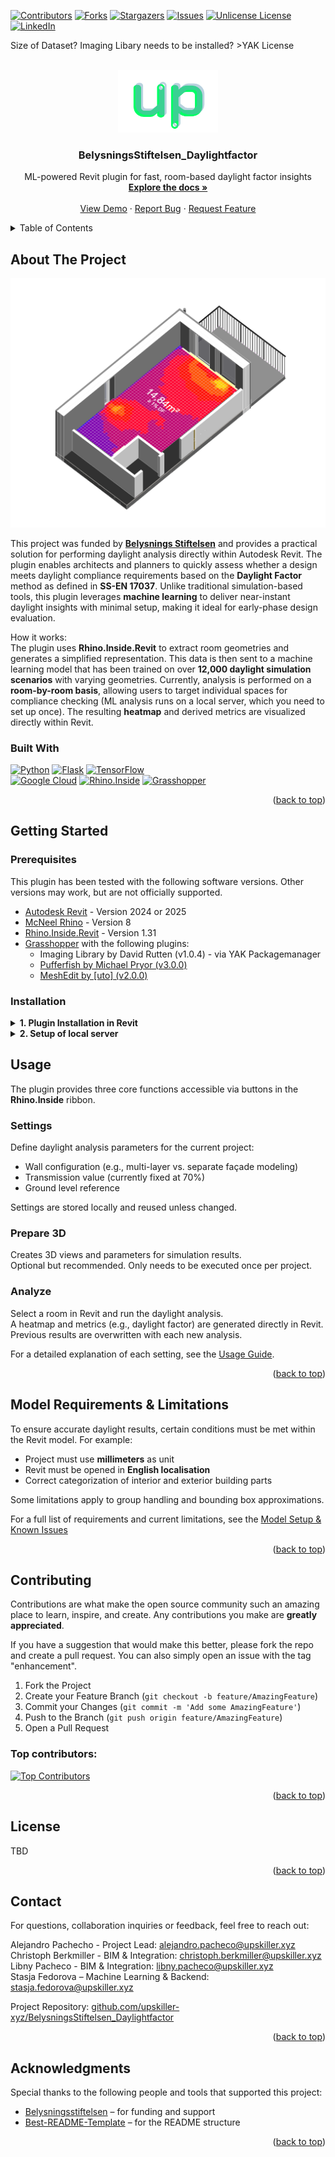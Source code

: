 <!-- Improved compatibility of back to top link: See: https://github.com/othneildrew/Best-README-Template/pull/73 -->
<a id="readme-top"></a>
<!--
*** Thanks for checking out the Best-README-Template. If you have a suggestion
*** that would make this better, please fork the repo and create a pull request
*** or simply open an issue with the tag "enhancement".
*** Don't forget to give the project a star!
*** Thanks again! Now go create something AMAZING! :D
-->



<!-- PROJECT SHIELDS -->
<!--
*** I'm using markdown "reference style" links for readability.
*** Reference links are enclosed in brackets [ ] instead of parentheses ( ).
*** See the bottom of this document for the declaration of the reference variables
*** for contributors-url, forks-url, etc. This is an optional, concise syntax you may use.
*** https://www.markdownguide.org/basic-syntax/#reference-style-links
-->
[![Contributors][contributors-shield]][contributors-url]
[![Forks][forks-shield]][forks-url]
[![Stargazers][stars-shield]][stars-url]
[![Issues][issues-shield]][issues-url]
[![Unlicense License][license-shield]][license-url]
[![LinkedIn][linkedin-shield]][linkedin-url]

Size of Dataset?
Imaging Libary needs to be installed? >YAK
License

<!-- PROJECT LOGO -->
<br />
<div align="center">
  <a href="./docs/images/logo_upskiller.png">
    <img src="./docs/images/logo_upskiller.png" alt="Logo" height="100">
  </a>

  <h3 align="center">BelysningsStiftelsen_Daylightfactor</h3>

  <p align="center">
    ML-powered Revit plugin for fast, room-based daylight factor insights
    <br />
    <a href="https://github.com/upskiller-xyz/BelysningsStiftelsen_Daylightfactor/wiki"><strong>Explore the docs »</strong></a>
    <br />
    <br />
    <a href="">View Demo</a>
    &middot;
    <a href="https://github.com/upskiller-xyz/BelysningsStiftelsen_Daylightfactor/issues/new?labels=bug">Report Bug</a>
    &middot;
    <a href="https://github.com/upskiller-xyz/BelysningsStiftelsen_Daylightfactor/issues/new?labels=enhancement">Request Feature</a>
  </p>
</div>




<!-- TABLE OF CONTENTS -->
<details>
  <summary>Table of Contents</summary>
  <ol>
    <li>
      <a href="#about-the-project">About The Project</a>
      <ul>
        <li><a href="#built-with">Built With</a></li>
      </ul>
    </li>
    <li>
      <a href="#getting-started">Getting Started</a>
      <ul>
        <li><a href="#prerequisites">Prerequisites</a></li>
        <li><a href="#installation">Installation</a></li>
      </ul>
    </li>
    <li><a href="#usage">Usage</a></li>
    <li><a href="#model-requirements--limitations">Model Requirements & Limitations</a></li>
    <li><a href="#contributing">Contributing</a></li>
    <li><a href="#license">License</a></li>
    <li><a href="#contact">Contact</a></li>
    <li><a href="#acknowledgments">Acknowledgments</a></li>
  </ol>
</details>



<!-- ABOUT THE PROJECT -->
## About The Project

<p align="center">
  <a href="./docs/images/heatmap_in_3d.png" target="_blank" title="Click to enlarge">
    <img src="./docs/images/heatmap_in_3d.png" alt="Revit Integration Steps" width="600"/>
  </a>
</p>


This project was funded by [**Belysnings Stiftelsen**](https://belysningsstiftelsen.se/) and provides a practical solution for performing daylight analysis directly within Autodesk Revit. The plugin enables architects and planners to quickly assess whether a design meets daylight compliance requirements based on the **Daylight Factor** method as defined in **SS-EN 17037**. Unlike traditional simulation-based tools, this plugin leverages **machine learning** to deliver near-instant daylight insights with minimal setup, making it ideal for early-phase design evaluation.

How it works:  
The plugin uses **Rhino.Inside.Revit** to extract room geometries and generates a simplified representation. This data is then sent to a machine learning model that has been trained on over **12,000 daylight simulation scenarios** with varying geometries. Currently, analysis is performed on a **room-by-room basis**, allowing users to target individual spaces for compliance checking
(ML analysis runs on a local server, which you need to set up once). The resulting **heatmap** and derived metrics are visualized directly within Revit. 

### Built With

[![Python](https://img.shields.io/badge/Python-3.10+-blue?logo=python&style=for-the-badge)](https://www.python.org/)
[![Flask](https://img.shields.io/badge/Flask-Web%20Server-black?logo=flask&style=for-the-badge)](https://flask.palletsprojects.com/)
[![TensorFlow](https://img.shields.io/badge/TensorFlow-ML-FF6F00?logo=tensorflow&style=for-the-badge)](https://www.tensorflow.org/)
<br>
[![Google Cloud](https://img.shields.io/badge/GCP-Storage-4285F4?logo=googlecloud&style=for-the-badge)](https://cloud.google.com/)
[![Rhino.Inside](https://img.shields.io/badge/Rhino.Inside-Revit-8A2BE2?logo=rhinoceros&style=for-the-badge)](https://www.rhino3d.com/inside/revit/)
[![Grasshopper](https://img.shields.io/badge/Grasshopper-Geometry-green?logo=grasshopper&style=for-the-badge)](https://www.grasshopper3d.com/)

<p align="right">(<a href="#readme-top">back to top</a>)</p>


<!-- GETTING STARTED -->
## Getting Started

### Prerequisites

This plugin has been tested with the following software versions. Other versions may work, but are not officially supported.

- [Autodesk Revit](https://www.autodesk.com/products/revit/overview) - Version 2024 or 2025
- [McNeel Rhino](https://www.rhino3d.com/) - Version 8
- [Rhino.Inside.Revit](https://www.rhino3d.com/inside/revit/) - Version 1.31
- [Grasshopper](https://www.grasshopper3d.com/) with the following plugins:
  - Imaging Library by David Rutten (v1.0.4) - via YAK Packagemanager
  - [Pufferfish by Michael Pryor (v3.0.0)](https://www.food4rhino.com/en/app/pufferfish)
  - [MeshEdit by [uto] (v2.0.0)](https://www.food4rhino.com/en/app/meshedit)

### Installation

<details>
  <summary><strong> 1. Plugin Installation in Revit</strong></summary>

  <br>
  Follow these steps to integrate the plugin into Revit via Rhino.Inside. Once completed, the plugin tools will appear as buttons within the **Rhino.Inside** tab in the Revit ribbon.

  *  **Download or clone** this repository  
  <sub>`git clone https://github.com/upskiller-xyz/BelysningsStiftelsen_Daylightfactor.git`</sub>
  * Open **Autodesk Revit** and switch to the **Rhino.Inside** tab
  * Expand the **More** dropdown (marked as [1] in the image below)
  * Select **Options** from the list ([2])
  * In the new dialog, switch to the **Scripts** tab ([3])
  * Click **Add Script Location** ([4]) and select the `revit_plugin` folder from the downloaded repository
  * Confirm with **OK** – the plugin buttons should now appear inside the **Rhino.Inside** ribbon

  <p align="center">
    <a href="./docs/images//revit_plugin_setup.png" target="_blank" title="Click to enlarge">
      <img src="./docs/images//revit_plugin_setup.png" alt="Revit Integration Steps" width="700"/>
    </a>
  </p>

  <p align="right">(<a href="#readme-top">back to top</a>)</p>

</details>

<details>
  <summary><strong> 2. Setup of local server </strong></summary>
  TBD
</details>


<!-- USAGE EXAMPLES -->
## Usage

The plugin provides three core functions accessible via buttons in the **Rhino.Inside** ribbon.

### Settings
Define daylight analysis parameters for the current project:
- Wall configuration (e.g., multi-layer vs. separate façade modeling)
- Transmission value (currently fixed at 70%)
- Ground level reference

Settings are stored locally and reused unless changed.

### Prepare 3D
Creates 3D views and parameters for simulation results.  
Optional but recommended. Only needs to be executed once per project.

### Analyze
Select a room in Revit and run the daylight analysis.  
A heatmap and metrics (e.g., daylight factor) are generated directly in Revit.  
Previous results are overwritten with each new analysis.

For a detailed explanation of each setting, see the [Usage Guide](https://github.com/yourname/yourrepo/wiki/Usage).


<p align="right">(<a href="#readme-top">back to top</a>)</p>



<!-- MODEL REQUIREMENTS -->
## Model Requirements & Limitations

To ensure accurate daylight results, certain conditions must be met within the Revit model. For example:

- Project must use **millimeters** as unit
- Revit must be opened in **English localisation**
- Correct categorization of interior and exterior building parts

Some limitations apply to group handling and bounding box approximations.

For a full list of requirements and current limitations, see the [Model Setup & Known Issues](./docs/model_requirements.md)

<p align="right">(<a href="#readme-top">back to top</a>)</p>



<!-- CONTRIBUTING -->
## Contributing

Contributions are what make the open source community such an amazing place to learn, inspire, and create. Any contributions you make are **greatly appreciated**.

If you have a suggestion that would make this better, please fork the repo and create a pull request. You can also simply open an issue with the tag "enhancement".

1. Fork the Project
2. Create your Feature Branch (`git checkout -b feature/AmazingFeature`)
3. Commit your Changes (`git commit -m 'Add some AmazingFeature'`)
4. Push to the Branch (`git push origin feature/AmazingFeature`)
5. Open a Pull Request

### Top contributors:

<a href="https://github.com/upskiller-xyz/BelysningsStiftelsen_Daylightfactor/graphs/contributors">
  <img src="https://contrib.rocks/image?repo=upskiller-xyz/BelysningsStiftelsen_Daylightfactor" alt="Top Contributors" />
</a>

<p align="right">(<a href="#readme-top">back to top</a>)</p>



<!-- LICENSE -->
## License

TBD

<p align="right">(<a href="#readme-top">back to top</a>)</p>

 
<!-- CONTACT -->
## Contact

For questions, collaboration inquiries or feedback, feel free to reach out:

Alejandro Pachecho - Project Lead: [alejandro.pacheco@upskiller.xyz](mailto:alejandro.pacheco@upskiller.xyz)  
Christoph Berkmiller - BIM & Integration: [christoph.berkmiller@upskiller.xyz](christoph.berkmiller@upskiller.xyz)  
Libny Pacheco - BIM & Integration: [libny.pacheco@upskiller.xyz](libny.pacheco@upskiller.xyz)  
Stasja Fedorova – Machine Learning & Backend: [stasja.fedorova@upskiller.xyz](stasja.fedorova@upskiller.xyz)  

Project Repository: [github.com/upskiller-xyz/BelysningsStiftelsen_Daylightfactor](https://github.com/upskiller-xyz/BelysningsStiftelsen_Daylightfactor)

<p align="right">(<a href="#readme-top">back to top</a>)</p>



<!-- ACKNOWLEDGMENTS -->
## Acknowledgments

Special thanks to the following people and tools that supported this project:

* [Belysningsstiftelsen](https://belysningsstiftelsen.se/) – for funding and support
* [Best-README-Template](https://github.com/othneildrew/Best-README-Template) – for the README structure

<p align="right">(<a href="#readme-top">back to top</a>)</p>



<!-- MARKDOWN LINKS & IMAGES -->
<!-- https://www.markdownguide.org/basic-syntax/#reference-style-links -->
[contributors-shield]: https://img.shields.io/github/contributors/upskiller-xyz/BelysningsStiftelsen_Daylightfactor.svg?style=for-the-badge
[contributors-url]: https://github.com/upskiller-xyz/BelysningsStiftelsen_Daylightfactor/graphs/contributors
[forks-shield]: https://img.shields.io/github/forks/upskiller-xyz/BelysningsStiftelsen_Daylightfactor.svg?style=for-the-badge
[forks-url]: https://github.com/upskiller-xyz/BelysningsStiftelsen_Daylightfactor/network/members
[stars-shield]: https://img.shields.io/github/stars/upskiller-xyz/BelysningsStiftelsen_Daylightfactor.svg?style=for-the-badge
[stars-url]: https://github.com/upskiller-xyz/BelysningsStiftelsen_Daylightfactor/stargazers
[issues-shield]: https://img.shields.io/github/issues/upskiller-xyz/BelysningsStiftelsen_Daylightfactor.svg?style=for-the-badge
[issues-url]: https://github.com/upskiller-xyz/BelysningsStiftelsen_Daylightfactor/issues
[license-shield]: https://img.shields.io/github/license/upskiller-xyz/BelysningsStiftelsen_Daylightfactor.svg?style=for-the-badge
[license-url]: https://github.com/upskiller-xyz/BelysningsStiftelsen_Daylightfactor/blob/main/LICENSE
[linkedin-shield]: https://img.shields.io/badge/-LinkedIn-black.svg?style=for-the-badge&logo=linkedin&colorB=555
[linkedin-url]: https://www.linkedin.com/company/upskiller-xyz
